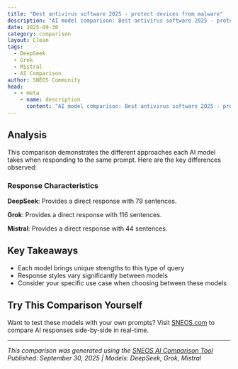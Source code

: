 ```yaml
---
title: "Best antivirus software 2025 - protect devices from malware"
description: "AI model comparison: Best antivirus software 2025 - protect devices from malware..."
date: 2025-09-30
category: comparison
layout: Clean
tags:
  - DeepSeek
  - Grok
  - Mistral
  - AI Comparison
author: SNEOS Community
head:
  - - meta
    - name: description
      content: "AI model comparison: Best antivirus software 2025 - protect devices from malware..."
---
```


<ChatComparison
  title="Best antivirus software 2025 - protect devices from malware"
  prompt="Best antivirus software 2025 - protect devices from malware"
  :responses='{
    "DeepSeek": "Of course. Here is a comprehensive guide to the best antivirus software for 2025, designed to help you protect your devices from malware and other cyber threats.\n\nThe cybersecurity landscape in 2025 is more complex than ever. \u0022Antivirus\u0022 is now just one feature of a broader **Internet Security Suite** that includes ransomware protection, firewalls, VPNs, password managers, and parental controls.\n\n### Quick Summary: Top Picks for 2025\n\n| Category | Best For | Our Top Pick | Key Reason |\n| :--- | :--- | :--- | :--- |\n| **\uD83C\uDFC6 Overall Best** | Most Users | **Bitdefender Total Security** | Flawless malware detection, lightweight performance, and a rich feature set. |\n| **\uD83E\uDD48 Premium Choice** | Maximum Features | **Kaspersky Premium** | Unbeatable protection engine with an all-in-one suite of premium tools. |\n| **\uD83D\uDCB0 Best Value** | Budget-Conscious Users | **Norton 360 Deluxe** | Excellent protection and a ton of valuable features for a very competitive price. |\n| **\uD83C\uDF4E Mac Users** | Apple Ecosystem | **Intego Mac Premium Bundle** | Mac-specific focus with robust malware cleanup and useful utility tools. |\n| **\uD83D\uDCF1 Mobile Focus** | Android \u0026 iOS | **ESET Mobile Security** | Lightweight, powerful, and packed with mobile-specific security features. |\n| **\uD83D\uDEE1\uFE0F Lightweight Option** | Performance-First | **ESET Smart Security Premium** | Extremely low system impact without compromising on security. |\n| **\uD83C\uDFAF Free Antivirus** | Basic Protection | **Avast One Essential / Bitdefender Antivirus Free** | Solid core protection for zero cost. |\n\n---\n\n### In-Depth Reviews of the Best Antivirus Software for 2025\n\n#### 1. Bitdefender Total Security: The All-Round Champion\nBitdefender consistently tops independent lab tests for its near-perfect malware detection rates.\n\n*   **Pros:**\n    *   **Top-Tier Protection:** Uses advanced behavioral analysis to stop never-before-seen threats (zero-day attacks).\n    *   **Lightweight:** Runs quietly in the background without slowing down your device.\n    *   **Feature-Rich:** Includes a secure browser for online banking, a VPN (with data limit), password manager, and parental controls.\n    *   **Multi-Platform:** One subscription covers Windows, macOS, Android, and iOS.\n*   **Cons:**\n    *   The full-featured VPN is limited to 200MB/day per device on most plans.\n*   **Verdict:** The best balance of powerful protection, performance, and features for most households.\n\n#### 2. Kaspersky Premium: The Power User\u0027s Choice\nKaspersky is a technical powerhouse with one of the most respected security engines in the world.\n\n*   **Pros:**\n    *   **Elite Detection Engine:** Arguably the best at rooting out complex and stealthy malware.\n    *   **Comprehensive Suite:** Includes an unlimited-data VPN, advanced payment protection, and a performance optimizer.\n    *   **Excellent Privacy Tools:** Robust webcam and microphone protection.\n*   **Cons:**\n    *   Some users may have privacy concerns due to the company\u0027s Russian origins (though user data is stored in Switzerland).\n    *   Can be more expensive than competitors.\n*   **Verdict:** If your primary concern is maximum, uncompromising security and you want a full suite of premium tools, Kaspersky is unmatched.\n\n#### 3. Norton 360 Deluxe: The Best Value Package\nNorton bundles strong antivirus protection with a wealth of practical features, making its mid-tier plans incredibly cost-effective.\n\n*   **Pros:**\n    *   **Excellent Value:** Often priced aggressively and includes a generous VPN (no daily data cap), password manager, and dark web monitoring.\n    *   **Strong Protection:** Reliably scores 100% in malware detection tests.\n    *   **Cloud Backup:** Includes up to 50GB of cloud storage for your important files.\n*   **Cons:**\n    *   Can be more noticeable on system resources during full scans compared to Bitdefender or ESET.\n    *   Upselling within the interface can be persistent.\n*   **Verdict:** The best choice for getting the most features for your money without sacrificing security quality.\n\n#### 4. Intego Mac Premium Bundle: The Mac Specialist\nWhile Macs are generally more secure, they are not immune. Intego focuses exclusively on the Apple ecosystem.\n\n*   **Pros:**\n    *   **Mac-Native:** Designed from the ground up for macOS, with a familiar Mac interface.\n    *   **Effective Malware Cleanup:** Particularly good at removing adware and PUPs (Potentially Unwanted Programs) that other suites miss.\n    *   **Useful Utilities:** Includes network protection and disk cleanup tools.\n*   **Cons:**\n    *   Lacks the breadth of features (e.g., full VPN, password manager) of cross-platform suites.\n    *   Not necessary for the most basic-minded Mac user.\n*   **Verdict:** The undisputed best antivirus for users who want serious, dedicated protection for their Mac.\n\n#### 5. ESET Smart Security Premium: The Lightweight Performer\nESET is renowned for its \u0022set it and forget it\u0022 approach, offering robust protection with minimal system impact.\n\n*   **Pros:**\n    *   **Extremely Lightweight:** You will barely notice it\u0027s running, perfect for gaming or older hardware.\n    *   **Strong Security:** Uses multiple layers of detection, including a powerful network attack blocker.\n    *   **Clean \u0026 Simple Interface:** No bloat or distracting ads.\n*   **Cons:**\n    *   Its feature set is more focused on core security rather than extras like VPNs (though one is included).\n*   **Verdict:** The ideal choice for users who prioritize PC performance and want efficient, non-intrusive protection.\n\n---\n\n### Key Factors to Consider Before You Buy (2025 Checklist)\n\n1.  **Protection Performance:** Look for results from independent testing labs like **AV-Comparatives** and **AV-Test**. All the software listed above achieves high scores.\n2.  **System Impact:** Will the software slow down your computer or drain your laptop battery? Bitdefender and ESET are leaders here.\n3.  **Features vs. Needs:** Do you need a VPN, password manager, and parental controls? Or just solid antivirus? Don\u0027t pay for features you won\u0027t use.\n4.  **Ease of Use:** A cluttered, confusing interface can be a security risk. The best software is easy to navigate.\n5.  **Price \u0026 Value:** Consider the cost per device for a year. Look for first-year discounts, but be aware that renewal prices are often higher.\n6.  **Multi-Platform Support:** If you have a Windows PC, a Mac, and an Android phone, choose a suite that covers all of them under one license.\n\n### The Verdict: Which One Should You Choose?\n\n*   For **most people** who want the best combination of powerful protection, great performance, and useful features, **Bitdefender Total Security** is the recommended choice.\n*   If you want the **absolute strongest protection** and a complete set of premium tools, **Kaspersky Premium** is worth the investment.\n*   If you\u0027re on a **budget** but still want excellent security and a great feature package, **Norton 360 Deluxe** is unbeatable.\n\nNo matter which you choose, using a reputable antivirus suite in 2025 is no longer optional\u2014it\u0027s an essential layer of defense for your digital life.\n\n***Disclaimer:*** *Prices, features, and performance can change. Always check the official vendor websites for the most up-to-date information and trial versions before purchasing.*",
    "Grok": "Choosing the best antivirus software for 2025 depends on your specific needs, such as the devices you use, your budget, and the level of protection required. Since technology evolves rapidly, the rankings of antivirus software can change based on new features, emerging threats, and performance tests. Below, I\u2019ve outlined some of the top antivirus software options that are likely to remain strong contenders in 2025 based on current trends, user reviews, and independent testing (like AV-Test and AV-Comparatives). I\u2019ll also consider features like malware protection, performance impact, and additional tools for comprehensive device security.\n\n### Criteria for Choosing Antivirus Software\n1. **Malware Protection**: High detection rates for viruses, ransomware, spyware, and zero-day threats.\n2. **Performance**: Minimal impact on system speed and resources.\n3. **Features**: Extras like VPN, password managers, parental controls, and multi-device support.\n4. **Ease of Use**: User-friendly interface and customer support.\n5. **Price**: Value for money with free or paid options.\n6. **Device Compatibility**: Support for Windows, macOS, Android, iOS, etc.\n\n### Top Antivirus Software for 2025\nHere are some of the best antivirus programs based on current performance and expected updates for 2025. These are derived from expert reviews, user feedback, and testing lab results as of late 2023/early 2024.\n\n#### 1. Bitdefender Total Security\n- **Why It\u2019s Great**: Bitdefender consistently ranks at the top in independent tests for malware detection and low system impact. It offers multi-layered protection against ransomware and advanced threats.\n- **Key Features**:\n  - Real-time threat detection and phishing protection.\n  - Multi-platform support (Windows, macOS, Android, iOS).\n  - Includes VPN (limited data), password manager, and parental controls.\n- **Pros**:\n  - Excellent performance in AV-Test and AV-Comparatives (near-perfect detection rates).\n  - Affordable pricing for multi-device plans.\n- **Cons**:\n  - VPN has limited data unless upgraded.\n  - Some advanced features require setup.\n- **Price**: Around $40\u2013$90/year for 5\u201310 devices (often discounted).\n- **Best For**: Users seeking all-in-one protection with minimal performance impact.\n\n#### 2. Norton 360 Deluxe\n- **Why It\u2019s Great**: Norton combines robust antivirus protection with a suite of security tools, making it ideal for families or users with multiple devices.\n- **Key Features**:\n  - Protection against malware, ransomware, and identity theft.\n  - Built-in VPN, password manager, and cloud backup.\n  - Parental controls and dark web monitoring.\n- **Pros**:\n  - High malware detection rates in lab tests.\n  - 100% protection guarantee (they\u2019ll help recover if infected).\n- **Cons**:\n  - Slightly higher system impact than Bitdefender.\n  - Renewal prices can be expensive.\n- **Price**: Around $50\u2013$100/year for 3\u20135 devices.\n- **Best For**: Families or users wanting comprehensive security features.\n\n#### 3. Kaspersky Premium\n- **Why It\u2019s Great**: Kaspersky offers top-tier malware protection and a lightweight design, though its reputation has been affected by geopolitical concerns (Russian origin). It remains a technical powerhouse.\n- **Key Features**:\n  - Advanced threat detection with minimal false positives.\n  - Tools for privacy, banking protection, and system optimization.\n  - Supports multiple platforms.\n- **Pros**:\n  - Consistently high scores in independent tests.\n  - Budget-friendly for premium features.\n- **Cons**:\n  - Privacy concerns for some users due to its headquarters\u2019 location.\n  - Limited extras compared to Norton or Bitdefender.\n- **Price**: Around $40\u2013$75/year for 3\u20135 devices.\n- **Best For**: Tech-savvy users prioritizing raw antivirus performance over extras.\n\n#### 4. McAfee Total Protection\n- **Why It\u2019s Great**: McAfee provides solid protection with a focus on user-friendly design and cross-device compatibility, often bundled with new PCs.\n- **Key Features**:\n  - Malware and ransomware defense.\n  - Identity theft protection and VPN.\n  - Multi-device support with easy management.\n- **Pros**:\n  - Good for beginners with an intuitive interface.\n  - Often includes unlimited device coverage in higher plans.\n- **Cons**:\n  - Average performance impact on system resources.\n  - Mixed results in some independent tests compared to Bitdefender or Norton.\n- **Price**: Around $40\u2013$100/year (frequent discounts).\n- **Best For**: Users with many devices or those who prefer bundled software.\n\n#### 5. ESET NOD32 Antivirus\n- **Why It\u2019s Great**: ESET is known for its lightweight design and excellent protection against advanced threats, ideal for gamers or users with older hardware.\n- **Key Features**:\n  - Strong malware and exploit protection.\n  - Minimal system impact.\n  - Advanced diagnostic tools for power users.\n- **Pros**:\n  - Very low resource usage.\n  - Reliable detection rates in lab tests.\n- **Cons**:\n  - Fewer additional features compared to competitors.\n  - Interface less intuitive for beginners.\n- **Price**: Around $40\u2013$80/year for 1\u20135 devices.\n- **Best For**: Gamers or users with low-spec devices needing efficient protection.\n\n#### 6. Avast One (or AVG Internet Security)\n- **Why It\u2019s Great**: Avast and AVG (same parent company) offer free and paid tiers with decent protection and a wide range of tools, appealing to budget-conscious users.\n- **Key Features**:\n  - Free version with basic malware protection.\n  - Paid plans include VPN, privacy tools, and data breach alerts.\n  - User-friendly design.\n- **Pros**:\n  - Free version is solid for basic needs.\n  - Affordable premium plans.\n- **Cons**:\n  - Free version pushes upsells.\n  - Detection rates slightly lower than top competitors in some tests.\n- **Price**: Free or $30\u2013$70/year for premium plans.\n- **Best For**: Budget users or those testing antivirus software for the first time.\n\n#### 7. Microsoft Defender (Built-in for Windows)\n- **Why It\u2019s Great**: Free with Windows 10/11, Microsoft Defender has improved significantly and offers decent protection for casual users.\n- **Key Features**:\n  - Built-in real-time protection and firewall.\n  - Integrates seamlessly with Windows.\n  - Cloud-based updates for new threats.\n- **Pros**:\n  - Completely free and no installation needed.\n  - Good enough for low-risk users.\n- **Cons**:\n  - Limited features (no VPN or password manager).\n  - Not as strong against advanced threats as paid options.\n- **Price**: Free.\n- **Best For**: Windows users with minimal security needs or as a baseline before upgrading.\n\n### Emerging Trends for 2025\n- **AI-Driven Protection**: Antivirus software is increasingly using machine learning to detect zero-day threats (e.g., Bitdefender and Norton are leaders here).\n- **Cloud-Based Scanning**: Reduces system impact by offloading scans to the cloud (seen in McAfee and Avast).\n- **Privacy Focus**: With data breaches on the rise, tools like VPNs and dark web monitoring are becoming standard (Norton and Bitdefender excel).\n- **IoT Protection**: As smart devices grow, antivirus suites are adding protection for home networks (look for updates from Kaspersky or Norton).\n\n### Recommendations by User Type\n- **Casual Users**: Microsoft Defender (free) or Avast One (free/paid).\n- **Power Users/Gamers**: Bitdefender or ESET for low system impact and strong protection.\n- **Families**: Norton 360 Deluxe for parental controls and multi-device plans.\n- **Budget-Conscious**: Avast/AVG or Kaspersky for affordable premium features.\n- **Business Users**: Consider enterprise solutions like Bitdefender GravityZone or Kaspersky Endpoint Security (beyond personal use).\n\n### Final Tips\n- Always download antivirus software from official websites to avoid fake or infected versions.\n- Check for trial versions or money-back guarantees (most offer 30\u201360 days).\n- Keep an eye on 2025 lab test results from AV-Test, AV-Comparatives, or SE Labs for updated rankings.\n- Combine antivirus with safe browsing habits (avoid suspicious links, use strong passwords, enable 2FA).\n\nIf you\u2019re looking for specific recommendations based on your device or situation, let me know (e.g., \u201Cbest for Android\u201D or \u201Cbest free option\u201D), and I can tailor the advice further! For now, **Bitdefender Total Security** is my top overall pick for 2025 due to its balance of protection, features, and value.",
    "Mistral": "As of my last update in October 2023, I can provide you with some general guidelines on what to look for in the best antivirus software for 2025, although specific product recommendations may change based on new developments and updates. Here are some key features and considerations to help you choose the best antivirus software:\n\n### Key Features to Look For:\n\n1. **Comprehensive Malware Protection**:\n   - Ensure the software offers robust protection against viruses, ransomware, spyware, and other types of malware.\n\n2. **Real-Time Scanning**:\n   - The software should continuously monitor your device for threats and provide real-time protection.\n\n3. **Regular Updates**:\n   - The antivirus software should receive frequent updates to its virus definitions and threat databases.\n\n4. **Multi-Device Support**:\n   - Look for software that can protect multiple devices, including PCs, Macs, smartphones, and tablets.\n\n5. **User-Friendly Interface**:\n   - The software should be easy to install, configure, and use, even for non-technical users.\n\n6. **Performance Impact**:\n   - Ensure the software has minimal impact on your device\u0027s performance, such as slowing down your system.\n\n7. **Additional Features**:\n   - Consider additional features like a firewall, VPN, password manager, and parental controls.\n\n8. **Customer Support**:\n   - Reliable customer support is crucial for resolving any issues that may arise.\n\n### Top Antivirus Software Providers (as of 2023):\n\n1. **Bitdefender**:\n   - Known for its comprehensive protection, excellent performance, and a wide range of features.\n\n2. **Norton**:\n   - Offers strong malware protection, a VPN, and additional security features.\n\n3. **Kaspersky**:\n   - Provides robust protection and a user-friendly interface, though it has faced some geopolitical controversies.\n\n4. **McAfee**:\n   - Known for its comprehensive protection and multi-device support.\n\n5. **Trend Micro**:\n   - Offers strong protection against ransomware and other threats, with a focus on internet security.\n\n6. **ESET**:\n   - Known for its lightweight performance and strong malware detection capabilities.\n\n7. **Avast**:\n   - Offers a free version with strong protection and additional features in the paid version.\n\n8. **Malwarebytes**:\n   - Known for its effective malware removal and real-time protection.\n\n### Tips for Choosing the Best Antivirus Software:\n\n1. **Read Reviews**:\n   - Check reviews from reputable sources and user feedback to get an idea of the software\u0027s effectiveness and reliability.\n\n2. **Free Trials**:\n   - Take advantage of free trials to test the software\u0027s performance and features before committing to a purchase.\n\n3. **Compatibility**:\n   - Ensure the software is compatible with your operating system and devices.\n\n4. **Cost**:\n   - Consider the cost and whether the additional features justify the price.\n\n5. **Privacy**:\n   - Ensure the software respects your privacy and does not collect unnecessary data.\n\nBy considering these factors, you can make an informed decision about the best antivirus software to protect your devices from malware in 2025."
  }'
  published-date="22:46"
/>

## Analysis

This comparison demonstrates the different approaches each AI model takes when responding to the same prompt. Here are the key differences observed:

### Response Characteristics

**DeepSeek**: Provides a direct response with 79 sentences. 

**Grok**: Provides a direct response with 116 sentences. 

**Mistral**: Provides a direct response with 44 sentences. 

## Key Takeaways

- Each model brings unique strengths to this type of query
- Response styles vary significantly between models
- Consider your specific use case when choosing between these models

## Try This Comparison Yourself

Want to test these models with your own prompts? Visit [SNEOS.com](https://sneos.com) to compare AI responses side-by-side in real-time.

---

*This comparison was generated using the [SNEOS AI Comparison Tool](https://sneos.com)*
*Published: September 30, 2025 | Models: DeepSeek, Grok, Mistral*
